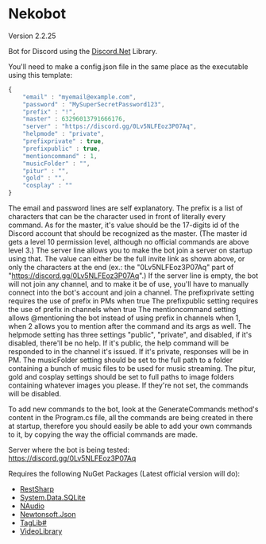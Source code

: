 # Nekobot
Version 2.2.25

Bot for Discord using the [Discord.Net](https://github.com/RogueException/Discord.Net) Library.

You'll need to make a config.json file in the same place as the executable using this template:

```javascript
{
    "email" : "myemail@example.com",
    "password" : "MySuperSecretPassword123",
    "prefix" : "!",
    "master" : 63296013791666176,
    "server" : "https://discord.gg/0Lv5NLFEoz3P07Aq",
    "helpmode" : "private",
    "prefixprivate" : true,
    "prefixpublic" : true,
    "mentioncommand" : 1,
    "musicFolder" : "",
    "pitur" : "",
    "gold" : "",
    "cosplay" : ""
}
```

The email and password lines are self explanatory.
The prefix is a list of characters that can be the character used in front of literally every command.
As for the master, it's value should be the 17-digits id of the Discord account that should be recognized as the master. (The master id gets a level 10 permission level, although no official commands are above level 3.)
The server line allows you to make the bot join a server on startup using that. The value can either be the full invite link as shown above, or only the characters at the end (ex.: the "0Lv5NLFEoz3P07Aq" part of "https://discord.gg/0Lv5NLFEoz3P07Aq".)
If the server line is empty, the bot will not join any channel, and to make it be of use, you'll have to manually connect into the bot's account and join a channel.
The prefixprivate setting requires the use of prefix in PMs when true
The prefixpublic setting requires the use of prefix in channels when true
The mentioncommand setting allows @mentioning the bot instead of using prefix in channels when 1, when 2 allows you to mention after the command and its args as well.
The helpmode setting has three settings "public", "private", and disabled, if it's disabled, there'll be no help. If it's public, the help command will be responded to in the channel it's issued. If it's private, responses will be in PM.
The musicFolder setting should be set to the full path to a folder containing a bunch of music files to be used for music streaming.
The pitur, gold and cosplay settings should be set to full paths to image folders containing whatever images you please. If they're not set, the commands will be disabled.

To add new commands to the bot, look at the GenerateCommands method's content in the Program.cs file, all the commands are being created in there at startup, therefore you should easily be able to add your own commands to it, by copying the way the official commands are made.

Server where the bot is being tested: https://discord.gg/0Lv5NLFEoz3P07Aq

Requires the following NuGet Packages (Latest official version will do):
- [RestSharp](https://www.nuget.org/packages/RestSharp)
- [System.Data.SQLite](https://www.nuget.org/packages/System.Data.SQLite/)
- [NAudio](https://www.nuget.org/packages/NAudio)
- [Newtonsoft.Json](https://www.nuget.org/packages/Newtonsoft.Json)
- [TagLib#](https://www.nuget.org/packages/taglib)
- [VideoLibrary](https://www.nuget.org/packages/VideoLibrary)
